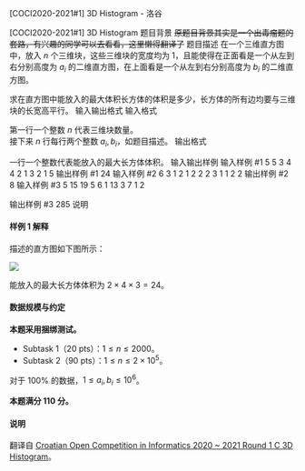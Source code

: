 



[COCI2020-2021#1] 3D Histogram - 洛谷














[COCI2020-2021#1] 3D Histogram
题目背景
~~原题目背景其实是一个出毒瘤题的套路，有兴趣的同学可以去看看，这里懒得翻译了~~
题目描述
在一个三维直方图中，放入 $n$ 个三维块，这些三维块的宽度均为 $1$，且能使得在正面看是一个从左到右分别高度为 $a_i$ 的二维直方图，在上面看是一个从左到右分别高度为 $b_i$ 的二维直方图。

求在直方图中能放入的最大体积长方体的体积是多少，长方体的所有边均要与三维块的长宽高平行。
输入输出格式
输入格式

第一行一个整数 $n$ 代表三维块数量。       
接下来 $n$ 行每行两个整数 $a_i,b_i$，如题目描述。
输出格式

一行一个整数代表能放入的最大长方体体积。
输入输出样例
输入样例 #1
5
5 3
4 4
2 1
3 2
1 5
输出样例 #1
24
输入样例 #2
6
3 1
2 1
2 2
2 3
1 1
2 2
输出样例 #2
8
输入样例 #3
5
15 19
5 6
1 13
3 7
1 2

输出样例 #3
285
说明
#### 样例 1 解释

描述的直方图如下图所示：

![](https://cdn.luogu.com.cn/upload/image_hosting/z2txhsvt.png)

能放入的最大长方体体积为 $2 \times 4 \times 3=24$。

#### 数据规模与约定

**本题采用捆绑测试。**

- Subtask 1（20 pts）：$1 \le n \le 2000$。
- Subtask 2（90 pts）：$1 \le n \le 2 \times 10^5$。

对于 $100\%$ 的数据，$1 \le a_i,b_i \le 10^6$。

**本题满分 $110$ 分。**

#### 说明

翻译自 [Croatian Open Competition in Informatics 2020 ~ 2021 Round 1 C 3D Histogram](https://hsin.hr/coci/archive/2020_2021/contest1_tasks.pdf)。






